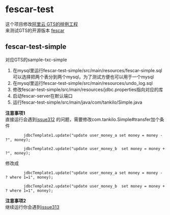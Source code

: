 # fescar-test
这个项目修改[阿里云 GTS的样例工程](https://help.aliyun.com/document_detail/57267.html)    
来测试GTS的开源版本 [fescar](https://github.com/alibaba/fescar)

## fescar-test-simple
对应GTS的sample-txc-simple  
1. 在mysql里运行fescar-test-simple/src/main/resources/fescar-simple.sql
可以选择把两个表分到两个mysql，为了测试方便也可以用于一个mysql
2. 在mysql里运行fescar-test-simple/src/main/resources/undo_log.sql
3. 修改fescar-test-simple/src/main/resources/jdbc.properties指向对应的库
4. 启动fescar-server在默认端口
5. 运行fescar-test-simple/src/main/java/com/tankilo/Simple.java

**注意事项1**      
直接运行会遇到[issue312](https://github.com/alibaba/fescar/issues/312) 的问题，需要修改com.tankilo.Simple#transfer加个条件
```
        jdbcTemplate1.update("update user_money_a set money = money - ?", money);
        
        jdbcTemplate2.update("update user_money_b  set money = money + ?", money);
```
修改成
```
        jdbcTemplate1.update("update user_money_a set money = money - ? where 1=1", money);
        
        jdbcTemplate2.update("update user_money_b  set money = money + ? where 1=1", money);
```
**注意事项2**     
继续运行你会遇到[issue313](https://github.com/alibaba/fescar/issues/313)
